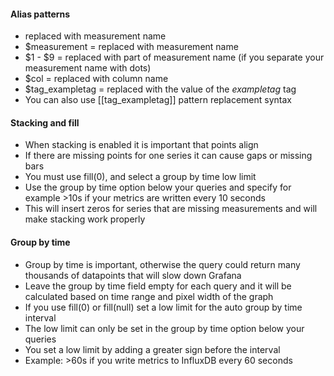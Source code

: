 #### Alias patterns
- replaced with measurement name
- $measurement = replaced with measurement name
- $1 - $9 = replaced with part of measurement name (if you separate your measurement name with dots)
- $col = replaced with column name
- $tag_exampletag = replaced with the value of the <i>exampletag</i> tag
- You can also use [[tag_exampletag]] pattern replacement syntax

#### Stacking and fill
- When stacking is enabled it is important that points align
- If there are missing points for one series it can cause gaps or missing bars
- You must use fill(0), and select a group by time low limit
- Use the group by time option below your queries and specify for example &gt;10s if your metrics are written every 10 seconds
- This will insert zeros for series that are missing measurements and will make stacking work properly

#### Group by time
- Group by time is important, otherwise the query could return many thousands of datapoints that will slow down Grafana
- Leave the group by time field empty for each query and it will be calculated based on time range and pixel width of the graph
- If you use fill(0) or fill(null) set a low limit for the auto group by time interval
- The low limit can only be set in the group by time option below your queries
- You set a low limit by adding a greater sign before the interval
- Example: &gt;60s if you write metrics to InfluxDB every 60 seconds
